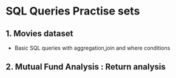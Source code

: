 # SQL Queries Practise sets

## 1. Movies dataset 
- Basic SQL queries with aggregation,join and where conditions


## 2. Mutual Fund Analysis : Return analysis
           



